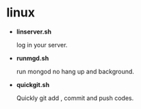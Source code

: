 # linux

* **linserver.sh**

  log in your server.

* **runmgd.sh**

  run mongod no hang up and background.

* **quickgit.sh**

  Quickly git add , commit and push codes.